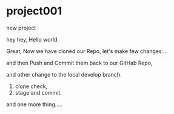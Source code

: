 # project001
new project

hey hey, Hello world.

Great,
Now we have cloned our Repo,
let's make few changes:...

and then Push and Commit them back to our GitHab Repo,

and other change to the local develop branch.

1. clone check,
2. stage and commit.

and one more thing.....
